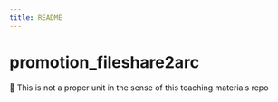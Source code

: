 ```yaml
---
title: README
---
```


# promotion_fileshare2arc

:construction: This is not a proper unit in the sense of this teaching materials repo
